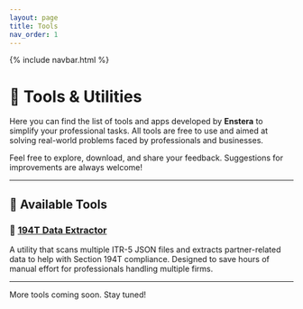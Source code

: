 ```yaml
---
layout: page
title: Tools
nav_order: 1
---
```

{% include navbar.html %}

# 🧰 Tools & Utilities

Here you can find the list of tools and apps developed by **Enstera** to simplify your professional tasks. All tools are free to use and aimed at solving real-world problems faced by professionals and businesses.

Feel free to explore, download, and share your feedback. Suggestions for improvements are always welcome!

---

## 📌 Available Tools

### 🔹 [194T Data Extractor](194t-data-extractor.md)
A utility that scans multiple ITR-5 JSON files and extracts partner-related data to help with Section 194T compliance. Designed to save hours of manual effort for professionals handling multiple firms.

---

More tools coming soon. Stay tuned!
